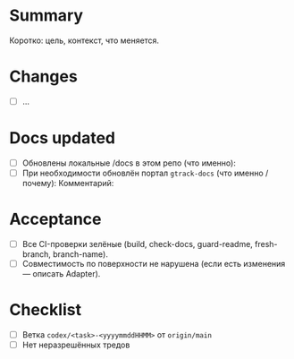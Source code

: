 # Summary
Коротко: цель, контекст, что меняется.

# Changes
- [ ] ...

# Docs updated
- [ ] Обновлены локальные /docs в этом репо (что именно):
- [ ] При необходимости обновлён портал `gtrack-docs` (что именно / почему):
Комментарий:

# Acceptance
- [ ] Все CI-проверки зелёные (build, check-docs, guard-readme, fresh-branch, branch-name).
- [ ] Совместимость по поверхности не нарушена (если есть изменения — описать Adapter).

# Checklist
- [ ] Ветка `codex/<task>-<yyyymmddHHMM>` от `origin/main`
- [ ] Нет неразрешённых тредов
